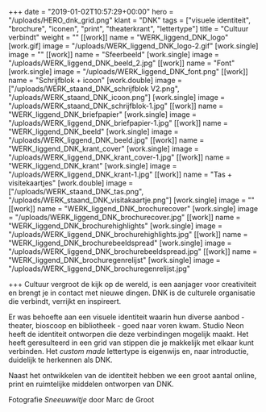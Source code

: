 +++
date = "2019-01-02T10:57:29+00:00"
hero = "/uploads/HERO_dnk_grid.png"
klant = "DNK"
tags = ["visuele identiteit", "brochure", "iconen", "print", "theaterkrant", "lettertype"]
title = "Cultuur verbindt"
weight = ""
[[work]]
name = "WERK_liggend_DNK_logo"
[work.gif]
image = "/uploads/WERK_liggend_DNK_logo-2.gif"
[work.single]
image = ""
[[work]]
name = "Sfeerbeeld"
[work.single]
image = "/uploads/WERK_liggend_DNK_beeld_2.jpg"
[[work]]
name = "Font"
[work.single]
image = "/uploads/WERK_liggend_DNK_font.png"
[[work]]
name = "Schrijfblok + icoon"
[work.double]
image = ["/uploads/WERK_staand_DNK_schrijfblok V2.png", "/uploads/WERK_staand_DNK_icoon.png"]
[work.single]
image = "/uploads/WERK_staand_DNK_schrijfblok-1.jpg"
[[work]]
name = "WERK_liggend_DNK_briefpapier"
[work.single]
image = "/uploads/WERK_liggend_DNK_briefpapier-1.jpg"
[[work]]
name = "WERK_liggend_DNK_beeld"
[work.single]
image = "/uploads/WERK_liggend_DNK_beeld.jpg"
[[work]]
name = "WERK_liggend_DNK_krant_cover"
[work.single]
image = "/uploads/WERK_liggend_DNK_krant_cover-1.jpg"
[[work]]
name = "WERK_liggend_DNK_krant"
[work.single]
image = "/uploads/WERK_liggend_DNK_krant-1.jpg"
[[work]]
name = "Tas + visitekaartjes"
[work.double]
image = ["/uploads/WERK_staand_DNK_tas.png", "/uploads/WERK_staand_DNK_visitakaartje.png"]
[work.single]
image = ""
[[work]]
name = "WERK_liggend_DNK_brochurecover"
[work.single]
image = "/uploads/WERK_liggend_DNK_brochurecover.jpg"
[[work]]
name = "WERK_liggend_DNK_brochurehighlights"
[work.single]
image = "/uploads/WERK_liggend_DNK_brochurehighlights.jpg"
[[work]]
name = "WERK_liggend_DNK_brochurebeeldspread"
[work.single]
image = "/uploads/WERK_liggend_DNK_brochurebeeldspread.jpg"
[[work]]
name = "WERK_liggend_DNK_brochuregenrelijst"
[work.single]
image = "/uploads/WERK_liggend_DNK_brochuregenrelijst.jpg"

+++
Cultuur vergroot de kijk op de wereld, is een aanjager voor creativiteit en brengt je in contact met nieuwe dingen. DNK is de culturele organisatie die verbindt, verrijkt en inspireert.

Er was behoefte aan een visuele identiteit waarin hun diverse aanbod - theater, bioscoop en bibliotheek - goed naar voren kwam. Studio Neon heeft de identiteit ontworpen die deze verbindingen mogelijk maakt. Het heeft geresulteerd in een grid van stippen die je makkelijk met elkaar kunt verbinden. Het _custom made_ lettertype is eigenwijs en, naar introductie, duidelijk te herkennen als DNK.

Naast het ontwikkelen van de identiteit hebben we een groot aantal online, print en ruimtelijke middelen ontworpen van DNK.

Fotografie _Sneeuwwitje_ door Marc de Groot